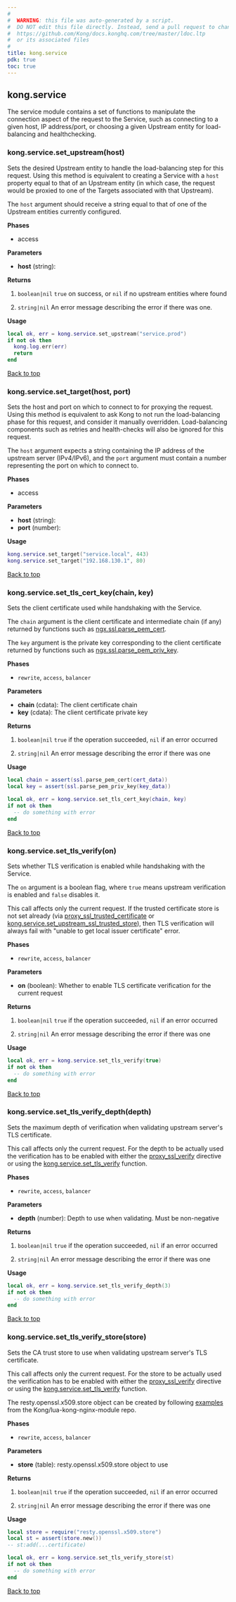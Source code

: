 ```yaml
---
#
#  WARNING: this file was auto-generated by a script.
#  DO NOT edit this file directly. Instead, send a pull request to change
#  https://github.com/Kong/docs.konghq.com/tree/master/ldoc.ltp
#  or its associated files
#
title: kong.service
pdk: true
toc: true
---
```


## kong.service

The service module contains a set of functions to manipulate the connection
 aspect of the request to the Service, such as connecting to a given host, IP
 address/port, or choosing a given Upstream entity for load-balancing and
 healthchecking.



### kong.service.set_upstream(host)

Sets the desired Upstream entity to handle the load-balancing step for
 this request.  Using this method is equivalent to creating a Service with a
 `host` property equal to that of an Upstream entity (in which case, the
 request would be proxied to one of the Targets associated with that
 Upstream).

 The `host` argument should receive a string equal to that of one of the
 Upstream entities currently configured.


**Phases**

* access

**Parameters**

* **host** (string):

**Returns**

1.  `boolean|nil` `true` on success, or `nil` if no upstream entities
 where found

1.  `string|nil`  An error message describing the error if there was
 one.



**Usage**

``` lua
local ok, err = kong.service.set_upstream("service.prod")
if not ok then
  kong.log.err(err)
  return
end
```

[Back to top](#kongservice)


### kong.service.set_target(host, port)

Sets the host and port on which to connect to for proxying the request.
 Using this method is equivalent to ask Kong to not run the load-balancing
 phase for this request, and consider it manually overridden.
 Load-balancing components such as retries and health-checks will also be
 ignored for this request.

 The `host` argument expects a string containing the IP address of the
 upstream server (IPv4/IPv6), and the `port` argument must contain a number
 representing the port on which to connect to.


**Phases**

* access

**Parameters**

* **host** (string):
* **port** (number):

**Usage**

``` lua
kong.service.set_target("service.local", 443)
kong.service.set_target("192.168.130.1", 80)
```

[Back to top](#kongservice)


### kong.service.set_tls_cert_key(chain, key)

Sets the client certificate used while handshaking with the Service.

 The `chain` argument is the client certificate and intermediate chain (if any)
 returned by functions such as [ngx.ssl.parse\_pem\_cert](https://github.com/openresty/lua-resty-core/blob/master/lib/ngx/ssl.md#parse_pem_cert).

 The `key` argument is the private key corresponding to the client certificate
 returned by functions such as [ngx.ssl.parse\_pem\_priv\_key](https://github.com/openresty/lua-resty-core/blob/master/lib/ngx/ssl.md#parse_pem_priv_key).


**Phases**

* `rewrite`, `access`, `balancer`

**Parameters**

* **chain** (cdata):  The client certificate chain
* **key** (cdata):  The client certificate private key

**Returns**

1.  `boolean|nil` `true` if the operation succeeded, `nil` if an error occurred

1.  `string|nil` An error message describing the error if there was one


**Usage**

``` lua
local chain = assert(ssl.parse_pem_cert(cert_data))
local key = assert(ssl.parse_pem_priv_key(key_data))

local ok, err = kong.service.set_tls_cert_key(chain, key)
if not ok then
  -- do something with error
end
```

[Back to top](#kongservice)


### kong.service.set_tls_verify(on)

Sets whether TLS verification is enabled while handshaking with the Service.

 The `on` argument is a boolean flag, where `true` means upstream verification
 is enabled and `false` disables it.

 This call affects only the current request. If the trusted certificate store is
 not set already (via [proxy_ssl_trusted_certificate](https://nginx.org/en/docs/http/ngx_http_proxy_module.html#proxy_ssl_trusted_certificate)
 or [kong.service.set_upstream_ssl_trusted_store](#kongserviceset_upstream_ssl_trusted_store)),
 then TLS verification will always fail with "unable to get local issuer certificate" error.


**Phases**

* `rewrite`, `access`, `balancer`

**Parameters**

* **on** (boolean):  Whether to enable TLS certificate verification for the current request

**Returns**

1.  `boolean|nil` `true` if the operation succeeded, `nil` if an error occurred

1.  `string|nil` An error message describing the error if there was one


**Usage**

``` lua
local ok, err = kong.service.set_tls_verify(true)
if not ok then
  -- do something with error
end
```

[Back to top](#kongservice)


### kong.service.set_tls_verify_depth(depth)

Sets the maximum depth of verification when validating upstream server's TLS certificate.

 This call affects only the current request. For the depth to be actually used the verification
 has to be enabled with either the [proxy_ssl_verify](https://nginx.org/en/docs/http/ngx_http_proxy_module.html#proxy_ssl_verify)
 directive or using the [kong.service.set_tls_verify](#kongserviceset_tls_verify) function.


**Phases**

* `rewrite`, `access`, `balancer`

**Parameters**

* **depth** (number):  Depth to use when validating. Must be non-negative

**Returns**

1.  `boolean|nil` `true` if the operation succeeded, `nil` if an error occurred

1.  `string|nil` An error message describing the error if there was one


**Usage**

``` lua
local ok, err = kong.service.set_tls_verify_depth(3)
if not ok then
  -- do something with error
end
```

[Back to top](#kongservice)


### kong.service.set_tls_verify_store(store)

Sets the CA trust store to use when validating upstream server's TLS certificate.

 This call affects only the current request. For the store to be actually used the verification
 has to be enabled with either the [proxy_ssl_verify](https://nginx.org/en/docs/http/ngx_http_proxy_module.html#proxy_ssl_verify)
 directive or using the [kong.service.set_tls_verify](#kongserviceset_tls_verify) function.

 The resty.openssl.x509.store object can be created by following
 [examples](https://github.com/Kong/lua-kong-nginx-module#restykongtlsset_upstream_ssl_trusted_store) from the Kong/lua-kong-nginx-module repo.


**Phases**

* `rewrite`, `access`, `balancer`

**Parameters**

* **store** (table):  resty.openssl.x509.store object to use

**Returns**

1.  `boolean|nil` `true` if the operation succeeded, `nil` if an error occurred

1.  `string|nil` An error message describing the error if there was one


**Usage**

``` lua
local store = require("resty.openssl.x509.store")
local st = assert(store.new())
-- st:add(...certificate)

local ok, err = kong.service.set_tls_verify_store(st)
if not ok then
  -- do something with error
end
```

[Back to top](#kongservice)

